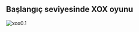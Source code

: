 ## Başlangıç seviyesinde XOX oyunu
![xox0.1](https://user-images.githubusercontent.com/88904481/139674858-031ed3dc-b68d-4826-ba01-25976da76145.png)

